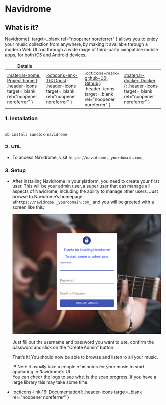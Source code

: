 # Navidrome

## What is it?

[Navidrome](https://www.navidrome.org/){: target=_blank rel="noopener noreferrer" } allows you to enjoy your music collection from anywhere, by making it available through a modern Web UI and through a wide range of third-party compatible mobile apps, for both iOS and Android devices.

| Details     |             |             |             |
|-------------|-------------|-------------|-------------|
| [:material-home: Project home ](https://www.navidrome.org/){: .header-icons target=_blank rel="noopener noreferrer" } | [:octicons-link-16: Docs](https://www.navidrome.org/docs/){: .header-icons target=_blank rel="noopener noreferrer" } | [:octicons-mark-github-16: Github](https://github.com/navidrome/navidrome/issues){: .header-icons target=_blank rel="noopener noreferrer" } | [:material-docker: Docker ](https://hub.docker.com/r/deluan/navidrome){: .header-icons target=_blank rel="noopener noreferrer" }|

### 1. Installation

``` shell

sb install sandbox-navidrome

```

### 2. URL

- To access Navidrome, visit `https://navidrome._yourdomain.com_`

### 3. Setup

- After installing Navidrome in your platform, you need to create your first user. This will be your admin user, a super user that can manage all aspects of Navidrome, including the ability to manage other users. Just browse to Navidrome’s homepage at`https://navidrome._yourdomain.com_` and you will be greeted with a screen like this: <br />

     ![](../../images/community/navidrome_first_user.png)

    Just fill out the username and password you want to use, confirm the password and click on the “Create Admin” button.

    That’s it! You should now be able to browse and listen to all your music.

    !!! Note
             It usually take a couple of minutes for your music to start appearing in Navidrome’s UI. <br />
             You can check the logs to see what is the scan progress. If you have a large library this may take some time.

- [:octicons-link-16: Documentation](https://www.navidrome.org/docs/){: .header-icons target=_blank rel="noopener noreferrer" }
